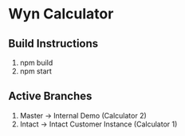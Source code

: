 # Wyn Calculator

## Build Instructions
1. npm build
1. npm start

## Active Branches
1. Master -> Internal Demo (Calculator 2)
1. Intact -> Intact Customer Instance (Calculator 1)

